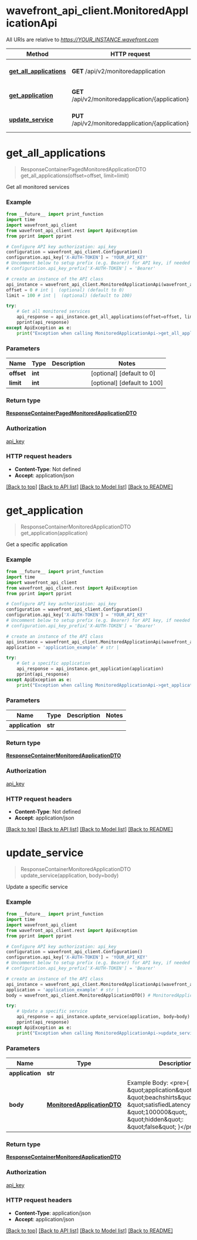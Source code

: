 # wavefront_api_client.MonitoredApplicationApi

All URIs are relative to *https://YOUR_INSTANCE.wavefront.com*

Method | HTTP request | Description
------------- | ------------- | -------------
[**get_all_applications**](MonitoredApplicationApi.md#get_all_applications) | **GET** /api/v2/monitoredapplication | Get all monitored services
[**get_application**](MonitoredApplicationApi.md#get_application) | **GET** /api/v2/monitoredapplication/{application} | Get a specific application
[**update_service**](MonitoredApplicationApi.md#update_service) | **PUT** /api/v2/monitoredapplication/{application} | Update a specific service


# **get_all_applications**
> ResponseContainerPagedMonitoredApplicationDTO get_all_applications(offset=offset, limit=limit)

Get all monitored services



### Example
```python
from __future__ import print_function
import time
import wavefront_api_client
from wavefront_api_client.rest import ApiException
from pprint import pprint

# Configure API key authorization: api_key
configuration = wavefront_api_client.Configuration()
configuration.api_key['X-AUTH-TOKEN'] = 'YOUR_API_KEY'
# Uncomment below to setup prefix (e.g. Bearer) for API key, if needed
# configuration.api_key_prefix['X-AUTH-TOKEN'] = 'Bearer'

# create an instance of the API class
api_instance = wavefront_api_client.MonitoredApplicationApi(wavefront_api_client.ApiClient(configuration))
offset = 0 # int |  (optional) (default to 0)
limit = 100 # int |  (optional) (default to 100)

try:
    # Get all monitored services
    api_response = api_instance.get_all_applications(offset=offset, limit=limit)
    pprint(api_response)
except ApiException as e:
    print("Exception when calling MonitoredApplicationApi->get_all_applications: %s\n" % e)
```

### Parameters

Name | Type | Description  | Notes
------------- | ------------- | ------------- | -------------
 **offset** | **int**|  | [optional] [default to 0]
 **limit** | **int**|  | [optional] [default to 100]

### Return type

[**ResponseContainerPagedMonitoredApplicationDTO**](ResponseContainerPagedMonitoredApplicationDTO.md)

### Authorization

[api_key](../README.md#api_key)

### HTTP request headers

 - **Content-Type**: Not defined
 - **Accept**: application/json

[[Back to top]](#) [[Back to API list]](../README.md#documentation-for-api-endpoints) [[Back to Model list]](../README.md#documentation-for-models) [[Back to README]](../README.md)

# **get_application**
> ResponseContainerMonitoredApplicationDTO get_application(application)

Get a specific application



### Example
```python
from __future__ import print_function
import time
import wavefront_api_client
from wavefront_api_client.rest import ApiException
from pprint import pprint

# Configure API key authorization: api_key
configuration = wavefront_api_client.Configuration()
configuration.api_key['X-AUTH-TOKEN'] = 'YOUR_API_KEY'
# Uncomment below to setup prefix (e.g. Bearer) for API key, if needed
# configuration.api_key_prefix['X-AUTH-TOKEN'] = 'Bearer'

# create an instance of the API class
api_instance = wavefront_api_client.MonitoredApplicationApi(wavefront_api_client.ApiClient(configuration))
application = 'application_example' # str | 

try:
    # Get a specific application
    api_response = api_instance.get_application(application)
    pprint(api_response)
except ApiException as e:
    print("Exception when calling MonitoredApplicationApi->get_application: %s\n" % e)
```

### Parameters

Name | Type | Description  | Notes
------------- | ------------- | ------------- | -------------
 **application** | **str**|  | 

### Return type

[**ResponseContainerMonitoredApplicationDTO**](ResponseContainerMonitoredApplicationDTO.md)

### Authorization

[api_key](../README.md#api_key)

### HTTP request headers

 - **Content-Type**: Not defined
 - **Accept**: application/json

[[Back to top]](#) [[Back to API list]](../README.md#documentation-for-api-endpoints) [[Back to Model list]](../README.md#documentation-for-models) [[Back to README]](../README.md)

# **update_service**
> ResponseContainerMonitoredApplicationDTO update_service(application, body=body)

Update a specific service



### Example
```python
from __future__ import print_function
import time
import wavefront_api_client
from wavefront_api_client.rest import ApiException
from pprint import pprint

# Configure API key authorization: api_key
configuration = wavefront_api_client.Configuration()
configuration.api_key['X-AUTH-TOKEN'] = 'YOUR_API_KEY'
# Uncomment below to setup prefix (e.g. Bearer) for API key, if needed
# configuration.api_key_prefix['X-AUTH-TOKEN'] = 'Bearer'

# create an instance of the API class
api_instance = wavefront_api_client.MonitoredApplicationApi(wavefront_api_client.ApiClient(configuration))
application = 'application_example' # str | 
body = wavefront_api_client.MonitoredApplicationDTO() # MonitoredApplicationDTO | Example Body:  <pre>{   \"application\": \"beachshirts\",   \"satisfiedLatencyMillis\": \"100000\",   \"hidden\": \"false\" }</pre> (optional)

try:
    # Update a specific service
    api_response = api_instance.update_service(application, body=body)
    pprint(api_response)
except ApiException as e:
    print("Exception when calling MonitoredApplicationApi->update_service: %s\n" % e)
```

### Parameters

Name | Type | Description  | Notes
------------- | ------------- | ------------- | -------------
 **application** | **str**|  | 
 **body** | [**MonitoredApplicationDTO**](MonitoredApplicationDTO.md)| Example Body:  &lt;pre&gt;{   \&quot;application\&quot;: \&quot;beachshirts\&quot;,   \&quot;satisfiedLatencyMillis\&quot;: \&quot;100000\&quot;,   \&quot;hidden\&quot;: \&quot;false\&quot; }&lt;/pre&gt; | [optional] 

### Return type

[**ResponseContainerMonitoredApplicationDTO**](ResponseContainerMonitoredApplicationDTO.md)

### Authorization

[api_key](../README.md#api_key)

### HTTP request headers

 - **Content-Type**: application/json
 - **Accept**: application/json

[[Back to top]](#) [[Back to API list]](../README.md#documentation-for-api-endpoints) [[Back to Model list]](../README.md#documentation-for-models) [[Back to README]](../README.md)

